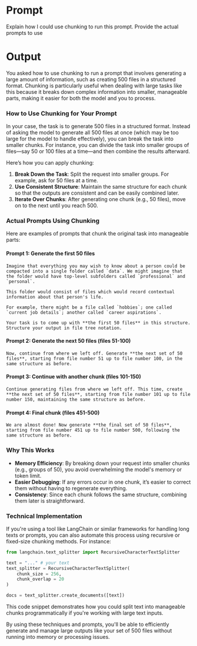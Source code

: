 # Prompt

Explain how I could use chunking to run this prompt. Provide the actual prompts to use

# Output

You asked how to use chunking to run a prompt that involves generating a large amount of information, such as creating 500 files in a structured format. Chunking is particularly useful when dealing with large tasks like this because it breaks down complex information into smaller, manageable parts, making it easier for both the model and you to process.

### How to Use Chunking for Your Prompt

In your case, the task is to generate 500 files in a structured format. Instead of asking the model to generate all 500 files at once (which may be too large for the model to handle effectively), you can break the task into smaller chunks. For instance, you can divide the task into smaller groups of files—say 50 or 100 files at a time—and then combine the results afterward.

Here’s how you can apply chunking:

1. **Break Down the Task**: Split the request into smaller groups. For example, ask for 50 files at a time.
2. **Use Consistent Structure**: Maintain the same structure for each chunk so that the outputs are consistent and can be easily combined later.
3. **Iterate Over Chunks**: After generating one chunk (e.g., 50 files), move on to the next until you reach 500.

### Actual Prompts Using Chunking

Here are examples of prompts that chunk the original task into manageable parts:

#### Prompt 1: Generate the first 50 files

```
Imagine that everything you may wish to know about a person could be compacted into a single folder called `data`. We might imagine that the folder would have top-level subfolders called `professional` and `personal`.

This folder would consist of files which would record contextual information about that person's life.

For example, there might be a file called `hobbies`; one called `current job details`; another called `career aspirations`.

Your task is to come up with **the first 50 files** in this structure. Structure your output in file tree notation.
```

#### Prompt 2: Generate the next 50 files (files 51-100)

```
Now, continue from where we left off. Generate **the next set of 50 files**, starting from file number 51 up to file number 100, in the same structure as before.
```

#### Prompt 3: Continue with another chunk (files 101-150)

```
Continue generating files from where we left off. This time, create **the next set of 50 files**, starting from file number 101 up to file number 150, maintaining the same structure as before.
```

#### Prompt 4: Final chunk (files 451-500)

```
We are almost done! Now generate **the final set of 50 files**, starting from file number 451 up to file number 500, following the same structure as before.
```

### Why This Works

- **Memory Efficiency**: By breaking down your request into smaller chunks (e.g., groups of 50), you avoid overwhelming the model's memory or token limit.
- **Easier Debugging**: If any errors occur in one chunk, it’s easier to correct them without having to regenerate everything.
- **Consistency**: Since each chunk follows the same structure, combining them later is straightforward.

### Technical Implementation

If you're using a tool like LangChain or similar frameworks for handling long texts or prompts, you can also automate this process using recursive or fixed-size chunking methods. For instance:

```python
from langchain.text_splitter import RecursiveCharacterTextSplitter

text = "..." # your text
text_splitter = RecursiveCharacterTextSplitter(
    chunk_size = 256,
    chunk_overlap = 20
)

docs = text_splitter.create_documents([text])
```

This code snippet demonstrates how you could split text into manageable chunks programmatically if you're working with large text inputs.

By using these techniques and prompts, you'll be able to efficiently generate and manage large outputs like your set of 500 files without running into memory or processing issues.

&#x20;
